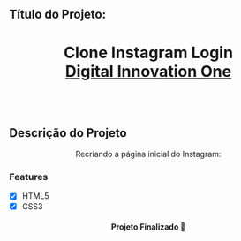 ## Título do Projeto:
<h1 align="center">Clone Instagram Login <br>
<a href="https://web.digitalinnovation.one/project/recriando-a-pagina-inicial-do-instagram/learning/9c6e1506-e7c3-473f-8083-6aa4c53d1f45?back=/track/html-web-developer&bootcamp_id=9fb3f492-ea99-4055-82cb-c364f18706ec">Digital Innovation One</a>
</h1>



<br><br>
## Descrição do Projeto
<p align="center">
Recriando a página inicial do Instagram:
</p>

 ### Features

 - [x] HTML5
 - [x] CSS3

<h4 align="center"> 
	 Projeto Finalizado 🚀
</h4>
